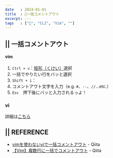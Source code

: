 ```yaml
---
date   : 2024-01-01
title  : 📗一括コメントアウト
excerpt: ---
tags   : ["📗", "CLI", "Vim", ""]
---
```



## || 一括コメントアウト
#### vim
1. `Ctrl + v`：[矩形（くけい）](https://kotobank.jp/word/%E7%9F%A9%E5%BD%A2-482930)選択
2. 一括でやりたい行をバッと選択
3. `Shift + i`：
4. コメントアウト文字を入力（e.g. `#`、`--`、`//`...etc.）
5. `Esc`　押下後にバッと入力されるっよ！

### vi

詳細は[こちら](vimを使わないviで一括コメントアウト)


## || REFERENCE
- [vimを使わないviで一括コメントアウト](https://qiita.com/r-kubo/items/4bc902d3d323e7936a5d) - Qiita
- [【Vim】複数行に一括でコメントアウト](https://qiita.com/kagami_t/items/c8e81ff2bf3adb102cda) - Qiita


